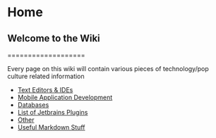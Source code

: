 # Home

## Welcome to the Wiki

===================

Every page on this wiki will contain various pieces of technology/pop culture related information

* [Text Editors & IDEs](textEditorsAndIdes.md)
* [Mobile Application Development](mobileApplicationDevelopment.md)
* [Databases](databases.md)
* [List of Jetbrains Plugins](jetbrainsPlugins.md)
* [Other](other.md)
* [Useful Markdown Stuff](usefulMarkdownStuff.md)
